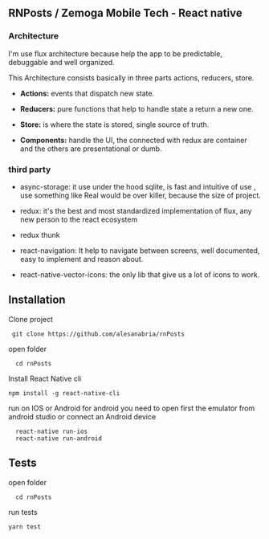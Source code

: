## RNPosts / Zemoga Mobile Tech - React native

### Architecture

I'm use flux architecture because help the app to be predictable, debuggable and well organized.

This Architecture consists basically in three parts actions, reducers, store.

- **Actions:** events that dispatch new state.

- **Reducers:** pure functions that help to handle state a return a new one.

- **Store:** is where the state is stored, single source of truth.

- **Components:** handle the UI, the connected with redux are container and the others are presentational or dumb.


### third party

- async-storage: it use under the hood sqlite, is fast and intuitive of use , use something like Real would be over killer, because the size of project.

- redux: it's the best and most standardized implementation of flux, any new person to the react ecosystem

- redux thunk

- react-navigation: It help to navigate between screens, well documented, easy to implement and reason about.

- react-native-vector-icons: the only lib that give us a lot of icons to work.

## Installation

Clone project
```
 git clone https://github.com/alesanabria/rnPosts
```

open folder
```
  cd rnPosts
```

Install React Native cli
```
npm install -g react-native-cli
```

run on IOS or Android
for android you need to open first the emulator from android studio or connect an Android device
```
  react-native run-ios
  react-native run-android
```

## Tests

open folder
```
  cd rnPosts
```

run tests
```
yarn test
```